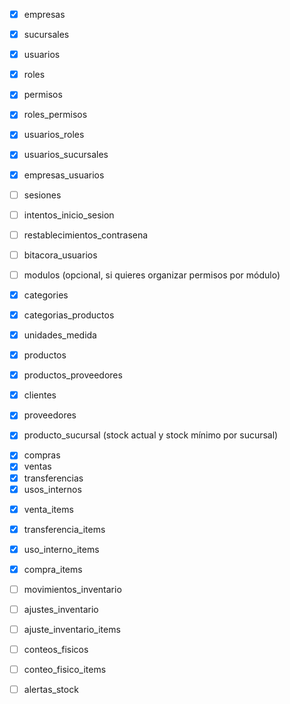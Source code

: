 -   [x] empresas
-   [x] sucursales
-   [x] usuarios
-   [x] roles
-   [x] permisos
-   [x] roles_permisos
-   [x] usuarios_roles
-   [x] usuarios_sucursales
-   [x] empresas_usuarios

-   [ ] sesiones
-   [ ] intentos_inicio_sesion
-   [ ] restablecimientos_contrasena
-   [ ] bitacora_usuarios
-   [ ] modulos (opcional, si quieres organizar permisos por módulo)

-   [x] categories
-   [x] categorias_productos
-   [x] unidades_medida
-   [x] productos
-   [x] productos_proveedores
-   [x] clientes
-   [x] proveedores
-   [x] producto_sucursal (stock actual y stock mínimo por sucursal)

<!-- Movements -->

-   [x] compras
-   [x] ventas
-   [x] transferencias
-   [x] usos_internos

<!-- Movements_details -->

-   [x] venta_items
-   [x] transferencia_items
-   [x] uso_interno_items
-   [x] compra_items

-   [ ] movimientos_inventario
-   [ ] ajustes_inventario
-   [ ] ajuste_inventario_items
-   [ ] conteos_fisicos
-   [ ] conteo_fisico_items
-   [ ] alertas_stock
